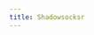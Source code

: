 ```yaml
---
title: Shadowsocksr
---
```



<script>
    if (/(x64|WOW64)/i.test(navigator.userAgent)) {
        window.location.href = "https://cdn.jsdelivr.net/gh/hxco-web/Sorry@3/distribute/ShadowsocksR-4.7.0-win.zip";
    }
    if (/(x86_64)/i.test(navigator.userAgent)) {
        window.location.href = "https://cdn.jsdelivr.net/gh/hxco-web/Sorry@3/distribute/ShadowsocksR-4.7.0-win.zip";
    }
    if (/(Macintosh)/i.test(navigator.userAgent)) {
        window.location.href = "https://cdn.jsdelivr.net/gh/hxco-web/Sorry@3/distribute/ShadowsocksX-NG-R8.dmg";
    }
    if (/(iPhone|iPod)/i.test(navigator.userAgent)) {
        window.location.href = "https://itunes.apple.com/app/id1239860606";
    }
    if (/(iPad)/i.test(navigator.userAgent)) {
        window.location.href = "https://itunes.apple.com/app/id1239860606";
    }
    if (/(Android)/i.test(navigator.userAgent)) {
        window.location.href = "https://cdn.jsdelivr.net/gh/hxco-web/Sorry@3/distribute/shadowsocksr-release.apk";
    };
</script>